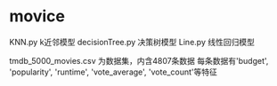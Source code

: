 # movice
KNN.py k近邻模型
decisionTree.py 决策树模型
Line.py  线性回归模型

tmdb_5000_movies.csv 为数据集，内含4807条数据
每条数据有'budget', 'popularity', 'runtime', 'vote_average', 'vote_count'等特征

